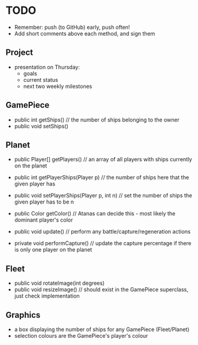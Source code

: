 TODO
====

* Remember: push (to GitHub) early, push often!
* Add short comments above each method, and sign them



Project
-------

* presentation on Thursday:
  - goals
  - current status
  - next two weekly milestones

GamePiece
---------

* public int getShips() // the number of ships belonging to the owner
* public void setShips()

Planet
------

* public Player[] getPlayers() // an array of all players with ships currently on the planet
* public int getPlayerShips(Player p) // the number of ships here that the given player has
* public void setPlayerShips(Player p, int n) // set the number of ships the given player has to be n
* public Color getColor() // Atanas can decide this - most likely the dominant player's color

* public void update() // perform any battle/capture/regeneration actions
* private void performCapture() // update the capture percentage if there is only one player on the planet



Fleet
-----

* public void rotateImage(int degrees)
* public void resizeImage() // should exist in the GamePiece superclass,
  just check implementation

Graphics
--------

* a box displaying the number of ships for any GamePiece (Fleet/Planet)
* selection colours are the GamePiece's player's colour

